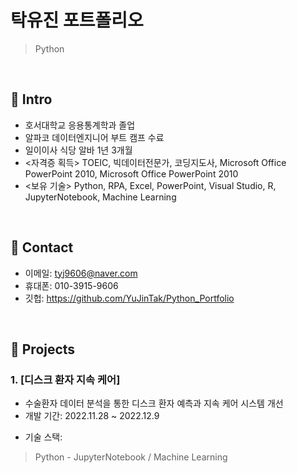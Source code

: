 # 탁유진 포트폴리오
>Python

</br>

## :pushpin: Intro
- 호서대학교 응용통계학과 졸업
- 알파코 데이터엔지니어 부트 캠프 수료
- 일이이사 식당 알바 1년 3개월
- <자격증 획득> TOEIC, 빅데이터전문가, 코딩지도사, Microsoft Office PowerPoint 2010, Microsoft Office PowerPoint 2010
- <보유 기술> Python, RPA, Excel, PowerPoint, Visual Studio, R, JupyterNotebook, Machine Learning


</br>

## :pushpin: Contact
- 이메일: tyj9606@naver.com
- 휴대폰: 010-3915-9606
- 깃헙: https://github.com/YuJinTak/Python_Portfolio

</br>

## :pushpin: Projects
### 1. [디스크 환자 지속 케어]
- 수술환자 데이터 분석을 통한 디스크 환자 예측과 지속 케어 시스템 개선     
- 개발 기간: 2022.11.28 ~ 2022.12.9  
>  
- 기술 스택:  
>Python - JupyterNotebook / Machine Learning
>  
